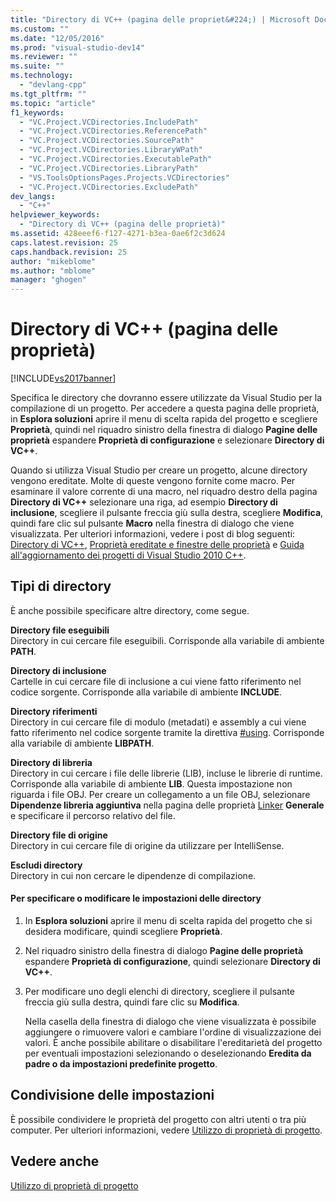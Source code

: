 ```yaml
---
title: "Directory di VC++ (pagina delle propriet&#224;) | Microsoft Docs"
ms.custom: ""
ms.date: "12/05/2016"
ms.prod: "visual-studio-dev14"
ms.reviewer: ""
ms.suite: ""
ms.technology: 
  - "devlang-cpp"
ms.tgt_pltfrm: ""
ms.topic: "article"
f1_keywords: 
  - "VC.Project.VCDirectories.IncludePath"
  - "VC.Project.VCDirectories.ReferencePath"
  - "VC.Project.VCDirectories.SourcePath"
  - "VC.Project.VCDirectories.LibraryWPath"
  - "VC.Project.VCDirectories.ExecutablePath"
  - "VC.Project.VCDirectories.LibraryPath"
  - "VS.ToolsOptionsPages.Projects.VCDirectories"
  - "VC.Project.VCDirectories.ExcludePath"
dev_langs: 
  - "C++"
helpviewer_keywords: 
  - "Directory di VC++ (pagina delle proprietà)"
ms.assetid: 428eeef6-f127-4271-b3ea-0ae6f2c3d624
caps.latest.revision: 25
caps.handback.revision: 25
author: "mikeblome"
ms.author: "mblome"
manager: "ghogen"
---
```

# Directory di VC++ (pagina delle propriet&#224;)
[!INCLUDE[vs2017banner](../assembler/inline/includes/vs2017banner.md)]

Specifica le directory che dovranno essere utilizzate da Visual Studio per la compilazione di un progetto.  Per accedere a questa pagina delle proprietà, in **Esplora soluzioni** aprire il menu di scelta rapida del progetto e scegliere **Proprietà**, quindi nel riquadro sinistro della finestra di dialogo **Pagine delle proprietà** espandere **Proprietà di configurazione** e selezionare **Directory di VC\+\+**.  
  
 Quando si utilizza Visual Studio per creare un progetto, alcune directory vengono ereditate.  Molte di queste vengono fornite come macro.  Per esaminare il valore corrente di una macro, nel riquadro destro della pagina **Directory di VC\+\+** selezionare una riga, ad esempio **Directory di inclusione**, scegliere il pulsante freccia giù sulla destra, scegliere **Modifica**, quindi fare clic sul pulsante **Macro** nella finestra di dialogo che viene visualizzata.  Per ulteriori informazioni, vedere i post di blog seguenti: [Directory di VC\+\+](http://blogs.msdn.com/b/vsproject/archive/2009/07/07/vc-directories.aspx), [Proprietà ereditate e finestre delle proprietà](http://blogs.msdn.com/b/vsproject/archive/2009/06/23/inherited-properties-and-property-sheets.aspx) e [Guida all'aggiornamento dei progetti di Visual Studio 2010 C\+\+](http://blogs.msdn.com/b/vcblog/archive/2010/03/02/visual-studio-2010-c-project-upgrade-guide.aspx).  
  
## Tipi di directory  
 È anche possibile specificare altre directory, come segue.  
  
 **Directory file eseguibili**  
 Directory in cui cercare file eseguibili.  Corrisponde alla variabile di ambiente **PATH**.  
  
 **Directory di inclusione**  
 Cartelle in cui cercare file di inclusione a cui viene fatto riferimento nel codice sorgente.  Corrisponde alla variabile di ambiente **INCLUDE**.  
  
 **Directory riferimenti**  
 Directory in cui cercare file di modulo \(metadati\) e assembly a cui viene fatto riferimento nel codice sorgente tramite la direttiva [\#using](../preprocessor/hash-using-directive-cpp.md).  Corrisponde alla variabile di ambiente **LIBPATH**.  
  
 **Directory di libreria**  
 Directory in cui cercare i file delle librerie \(LIB\), incluse le librerie di runtime.  Corrisponde alla variabile di ambiente **LIB**.  Questa impostazione non riguarda i file OBJ. Per creare un collegamento a un file OBJ, selezionare **Dipendenze libreria aggiuntiva** nella pagina delle proprietà [Linker](../ide/linker-property-pages.md) **Generale** e specificare il percorso relativo del file.  
  
 **Directory file di origine**  
 Directory in cui cercare file di origine da utilizzare per IntelliSense.  
  
 **Escludi directory**  
 Directory in cui non cercare le dipendenze di compilazione.  
  
#### Per specificare o modificare le impostazioni delle directory  
  
1.  In **Esplora soluzioni** aprire il menu di scelta rapida del progetto che si desidera modificare, quindi scegliere **Proprietà**.  
  
2.  Nel riquadro sinistro della finestra di dialogo **Pagine delle proprietà** espandere **Proprietà di configurazione**, quindi selezionare **Directory di VC\+\+**.  
  
3.  Per modificare uno degli elenchi di directory, scegliere il pulsante freccia giù sulla destra, quindi fare clic su **Modifica**.  
  
     Nella casella della finestra di dialogo che viene visualizzata è possibile aggiungere o rimuovere valori e cambiare l'ordine di visualizzazione dei valori.  È anche possibile abilitare o disabilitare l'ereditarietà del progetto per eventuali impostazioni selezionando o deselezionando **Eredita da padre o da impostazioni predefinite progetto**.  
  
## Condivisione delle impostazioni  
 È possibile condividere le proprietà del progetto con altri utenti o tra più computer.  Per ulteriori informazioni, vedere [Utilizzo di proprietà di progetto](../ide/working-with-project-properties.md).  
  
## Vedere anche  
 [Utilizzo di proprietà di progetto](../ide/working-with-project-properties.md)